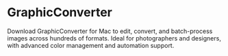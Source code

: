 # GraphicConverter
Download GraphicConverter for Mac to edit, convert, and batch-process images across hundreds of formats. Ideal for photographers and designers, with advanced color management and automation support.
